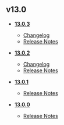 ## v13.0
* **[13.0.3](13.0.3)**
	* [Changelog](13.0.3/changelog.md)
	* [Release Notes](13.0.3/release_notes.md)

* **[13.0.2](13.0.2)**
	* [Changelog](13.0.2/changelog.md)
	* [Release Notes](13.0.2/release_notes.md)

* **[13.0.1](13.0.1)**
	* [Release Notes](13.0.1/release_notes.md)

* **[13.0.0](13.0.0)**
	* [Release Notes](13.0.0/release_notes.md)
